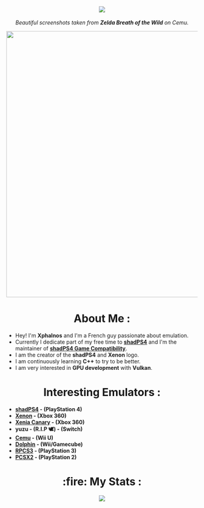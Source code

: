 <!-- Number of Profile Views -->
<h2 align="center">
<img src="https://komarev.com/ghpvc/?username=Xphalnos&style=flat&color=blue"/>
</h2>

<!-- BOTW Image Description -->
<p align="center">
  <i>Beautiful screenshots taken from <b>Zelda Breath of the Wild</b> on Cemu.</i>
</p>

<!-- BOTW Image -->
<p align="center">
  <img src="https://github.com/user-attachments/assets/3ebe1c0e-337a-4953-9476-1d304ea96a44" width="700">
</p>

<!-- Description of Me -->
<h1 align="center">
  <b>About Me :</b>
</h1>

- Hey! I'm **Xphalnos** and I'm a French guy passionate about emulation.
- Currently I dedicate part of my free time to [**shadPS4**](https://github.com/shadps4-emu/shadPS4) and I'm the maintainer of [**shadPS4 Game Compatibility**](https://github.com/shadps4-emu/shadps4-game-compatibility).
- I am the creator of the **shadPS4** and **Xenon** logo.
- I am continuously learning **C++** to try to be better.
- I am very interested in **GPU development** with **Vulkan**.

<!-- List of Interesting Emulators -->
<h1 align="center">
  <b>Interesting Emulators :</b>
</h1>

- **[shadPS4](https://github.com/shadps4-emu/shadPS4) - (PlayStation 4)**
- **[Xenon](https://github.com/bitsh1ft3r/Xenon) - (Xbox 360)**
- **[Xenia Canary](https://github.com/xenia-canary/xenia-canary) - (Xbox 360)**
- **yuzu - (R.I.P :dove:) - (Switch)**
- **[Cemu](https://github.com/cemu-project/Cemu) - (Wii U)**
- **[Dolphin](https://github.com/dolphin-emu/dolphin) - (Wii/Gamecube)**
- **[RPCS3](https://github.com/RPCS3/rpcs3) - (PlayStation 3)**
- **[PCSX2](https://github.com/PCSX2/pcsx2) - (PlayStation 2)**

<!-- Some Statistics About Me -->
<h1 align="center">
  <b>:fire: My Stats :</b>
</h1>

<p align="center">
  <a href="https://github.com/Xphalnos/Xphalnos/blob/main/Profile%20Picture.png"><img src="http://github-readme-streak-stats.herokuapp.com?user=Xphalnos&theme=dark&background=000000"></a>
</p>
